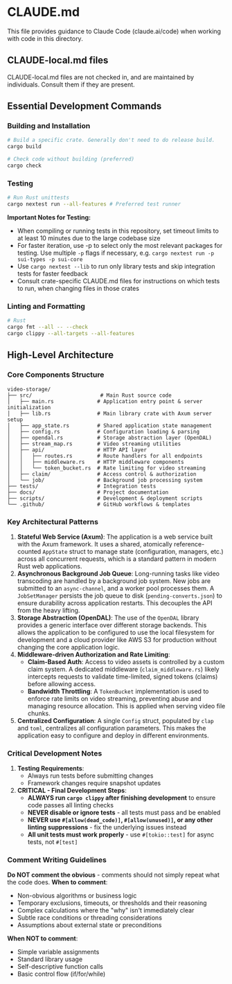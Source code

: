 # CLAUDE.md

This file provides guidance to Claude Code (claude.ai/code) when working with code in this directory.

<!--## Crate-specific CLAUDE.md files
Always consult CLAUDE.md files in sub-crates. Instructions in local CLAUDE.md files override instructions
in this file when they are in conflict.-->

## CLAUDE-local.md files
CLAUDE-local.md files are not checked in, and are maintained by individuals. Consult them if they are present.

## Essential Development Commands

### Building and Installation

```bash
# Build a specific crate. Generally don't need to do release build.
cargo build

# Check code without building (preferred)
cargo check
```

### Testing

```bash
# Run Rust unittests
cargo nextest run --all-features # Preferred test runner
```

**Important Notes for Testing:**
- When compiling or running tests in this repository, set timeout limits to at least 10 minutes due to the large codebase size
- For faster iteration, use -p to select only the most relevant packages for testing. Use multiple `-p` flags if necessary, e.g. `cargo nextest run -p sui-types -p sui-core`
- Use `cargo nextest --lib` to run only library tests and skip integration tests for faster feedback
- Consult crate-specific CLAUDE.md files for instructions on which tests to run, when changing files in those crates

### Linting and Formatting

```bash
# Rust
cargo fmt --all -- --check
cargo clippy --all-targets --all-features
```

## High-Level Architecture

### Core Components Structure

```text
video-storage/
├── src/                      # Main Rust source code
│   ├── main.rs              # Application entry point & server initialization
│   ├── lib.rs               # Main library crate with Axum server setup
│   ├── app_state.rs         # Shared application state management
│   ├── config.rs            # Configuration loading & parsing
│   ├── opendal.rs           # Storage abstraction layer (OpenDAL)
│   ├── stream_map.rs        # Video streaming utilities
│   ├── api/                 # HTTP API layer
│   │   ├── routes.rs        # Route handlers for all endpoints
│   │   ├── middleware.rs    # HTTP middleware components
│   │   └── token_bucket.rs  # Rate limiting for video streaming
│   ├── claim/               # Access control & authorization
│   └── job/                 # Background job processing system
├── tests/                   # Integration tests
├── docs/                    # Project documentation
├── scripts/                 # Development & deployment scripts
└── .github/                 # GitHub workflows & templates

```

### Key Architectural Patterns

1.  **Stateful Web Service (Axum)**: The application is a web service built with the Axum framework. It uses a shared, atomically reference-counted `AppState` struct to manage state (configuration, managers, etc.) across all concurrent requests, which is a standard pattern in modern Rust web applications.
2.  **Asynchronous Background Job Queue**: Long-running tasks like video transcoding are handled by a background job system. New jobs are submitted to an `async-channel`, and a worker pool processes them. A `JobSetManager` persists the job queue to disk (`pending-converts.json`) to ensure durability across application restarts. This decouples the API from the heavy lifting.
3.  **Storage Abstraction (OpenDAL)**: The use of the `OpenDAL` library provides a generic interface over different storage backends. This allows the application to be configured to use the local filesystem for development and a cloud provider like AWS S3 for production without changing the core application logic.
4.  **Middleware-driven Authorization and Rate Limiting**:
    -   **Claim-Based Auth**: Access to video assets is controlled by a custom claim system. A dedicated middleware (`claim_middleware.rs`) likely intercepts requests to validate time-limited, signed tokens (claims) before allowing access.
    -   **Bandwidth Throttling**: A `TokenBucket` implementation is used to enforce rate limits on video streaming, preventing abuse and managing resource allocation. This is applied when serving video file chunks.
5.  **Centralized Configuration**: A single `Config` struct, populated by `clap` and `toml`, centralizes all configuration parameters. This makes the application easy to configure and deploy in different environments.

### Critical Development Notes
1. **Testing Requirements**:
   - Always run tests before submitting changes
   - Framework changes require snapshot updates
2. **CRITICAL - Final Development Steps**:
   - **ALWAYS run `cargo clippy` after finishing development** to ensure code passes all linting checks
   - **NEVER disable or ignore tests** - all tests must pass and be enabled
   - **NEVER use `#[allow(dead_code)]`, `#[allow(unused)]`, or any other linting suppressions** - fix the underlying issues instead
   - **All unit tests must work properly** - use `#[tokio::test]` for async tests, not `#[test]`

### **Comment Writing Guidelines**

**Do NOT comment the obvious** - comments should not simply repeat what the code does.
**When to comment**:
- Non-obvious algorithms or business logic
- Temporary exclusions, timeouts, or thresholds and their reasoning
- Complex calculations where the "why" isn't immediately clear
- Subtle race conditions or threading considerations
- Assumptions about external state or preconditions

**When NOT to comment**:
- Simple variable assignments
- Standard library usage
- Self-descriptive function calls
- Basic control flow (if/for/while)
